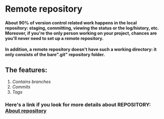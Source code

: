 # Remote repository

#### About 90% of version control related work happens in the local repository: staging, committing, viewing the status or the log/history, etc. Moreover, if you're the only person working on your project, chances are you'll never need to set up a remote repository.

#### In addition, a remote repository doesn't have such a working directory: **it only consists of the bare**"**.git"** repository folder.

## **The features:** 
1. *Contains branches*
2. *Commits*
3. *Tags*

### Here's a link if you look for more details about REPOSITORY: [About repository](https://jfrog.com/knowledge-base/what-is-a-remote-repository-and-how-does-it-work/)
